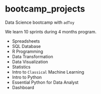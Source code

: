 # bootcamp_projects

Data Science bootcamp with `adToy`

We learn 10 sprints during 4 months program.

- Spreadsheets
- SQL Database
- R Programming
- Data Transformation
- Data Visualization
- Statistics
- Intro to `Classical` Machine Learning
- Intro to Python
- Essential Python for Data Analyst
- Dashboard
